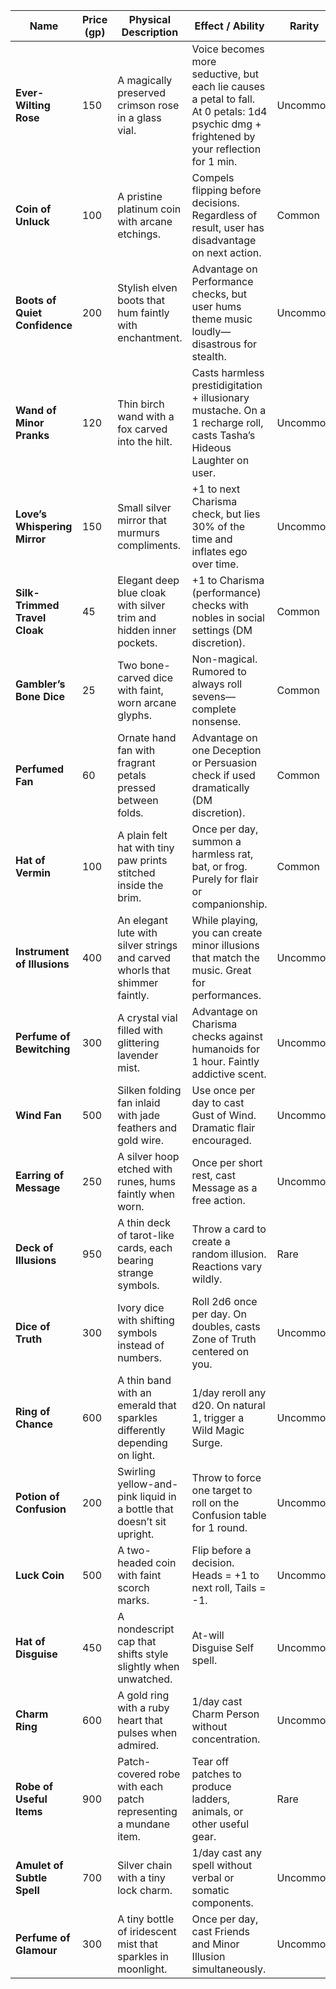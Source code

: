 |**Name**|**Price (gp)**|**Physical Description**|**Effect / Ability**|**Rarity**|
|----|----------|--------------------|----------------|------|
|**Ever-Wilting Rose**|150|A magically preserved crimson rose in a glass vial.|Voice becomes more seductive, but each lie causes a petal to fall. At 0 petals: 1d4 psychic dmg + frightened by your reflection for 1 min.|Uncommon|
|**Coin of Unluck**|100|A pristine platinum coin with arcane etchings.|Compels flipping before decisions. Regardless of result, user has disadvantage on next action.|Common|
|**Boots of Quiet Confidence**|200|Stylish elven boots that hum faintly with enchantment.|Advantage on Performance checks, but user hums theme music loudly—disastrous for stealth.|Uncommon|
|**Wand of Minor Pranks**|120|Thin birch wand with a fox carved into the hilt.|Casts harmless prestidigitation + illusionary mustache. On a 1 recharge roll, casts Tasha’s Hideous Laughter on user.|Uncommon|
|**Love’s Whispering Mirror**|150|Small silver mirror that murmurs compliments.|+1 to next Charisma check, but lies 30% of the time and inflates ego over time.|Uncommon|
|**Silk-Trimmed Travel Cloak**|45|Elegant deep blue cloak with silver trim and hidden inner pockets.|+1 to Charisma (performance) checks with nobles in social settings (DM discretion).|Common|
|**Gambler’s Bone Dice**|25|Two bone-carved dice with faint, worn arcane glyphs.|Non-magical. Rumored to always roll sevens—complete nonsense.|Common|
|**Perfumed Fan**|60|Ornate hand fan with fragrant petals pressed between folds.|Advantage on one Deception or Persuasion check if used dramatically (DM discretion).|Common|
|**Hat of Vermin**|100|A plain felt hat with tiny paw prints stitched inside the brim.|Once per day, summon a harmless rat, bat, or frog. Purely for flair or companionship.|Common|
|**Instrument of Illusions**|400|An elegant lute with silver strings and carved whorls that shimmer faintly.|While playing, you can create minor illusions that match the music. Great for performances.|Uncommon|
|**Perfume of Bewitching**|300|A crystal vial filled with glittering lavender mist.|Advantage on Charisma checks against humanoids for 1 hour. Faintly addictive scent.|Uncommon|
|**Wind Fan**|500|Silken folding fan inlaid with jade feathers and gold wire.|Use once per day to cast Gust of Wind. Dramatic flair encouraged.|Uncommon|
|**Earring of Message**|250|A silver hoop etched with runes, hums faintly when worn.|Once per short rest, cast Message as a free action.|Uncommon|
|**Deck of Illusions**|950|A thin deck of tarot-like cards, each bearing strange symbols.|Throw a card to create a random illusion. Reactions vary wildly.|Rare|
|**Dice of Truth**|300|Ivory dice with shifting symbols instead of numbers.|Roll 2d6 once per day. On doubles, casts Zone of Truth centered on you.|Uncommon|
|**Ring of Chance**|600|A thin band with an emerald that sparkles differently depending on light.|1/day reroll any d20. On natural 1, trigger a Wild Magic Surge.|Uncommon|
|**Potion of Confusion**|200|Swirling yellow-and-pink liquid in a bottle that doesn’t sit upright.|Throw to force one target to roll on the Confusion table for 1 round.|Uncommon|
|**Luck Coin**|500|A two-headed coin with faint scorch marks.|Flip before a decision. Heads = +1 to next roll, Tails = -1.|Uncommon|
|**Hat of Disguise**|450|A nondescript cap that shifts style slightly when unwatched.|At-will Disguise Self spell.|Uncommon|
|**Charm Ring**|600|A gold ring with a ruby heart that pulses when admired.|1/day cast Charm Person without concentration.|Uncommon|
|**Robe of Useful Items**|900|Patch-covered robe with each patch representing a mundane item.|Tear off patches to produce ladders, animals, or other useful gear.|Rare|
|**Amulet of Subtle Spell**|700|Silver chain with a tiny lock charm.|1/day cast any spell without verbal or somatic components.|Uncommon|
|**Perfume of Glamour**|300|A tiny bottle of iridescent mist that sparkles in moonlight.|Once per day, cast Friends and Minor Illusion simultaneously.|Uncommon|
